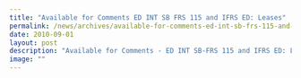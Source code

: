 ```yaml
---
title: "Available for Comments ED INT SB FRS 115 and IFRS ED: Leases"
permalink: /news/archives/available-for-comments-ed-int-sb-frs-115-and-ifrs-ed-leases/
date: 2010-09-01
layout: post
description: "Available for Comments - ED INT SB-FRS 115 and IFRS ED: Leases"
image: ""
---
```

